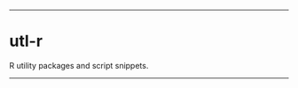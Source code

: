 _______________________________________________________________________________
# utl-r

R utility packages and script snippets.

_______________________________________________________________________________
